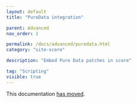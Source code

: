 ```yaml
---
layout: default
title: "PureData integration"

parent: Advanced
nav_order: 1

permalink: /docs/advanced/puredata.html
category: "site-score"

description: "Embed Pure Data patches in score"

tag: "Scripting"
visible: true
---
```


This documentation [has moved](/docs/reference-manual/processes/puredata.html).